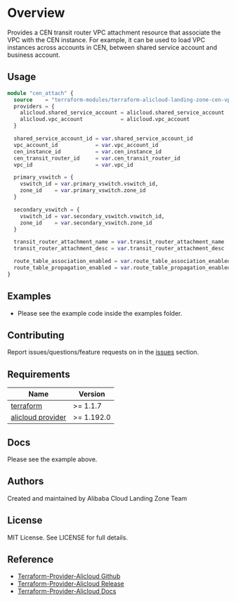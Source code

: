 # Overview

Provides a CEN transit router VPC attachment resource that associate the VPC with the CEN instance. For example, it can
be used to load VPC instances across accounts in CEN, between shared service account and business account.

## Usage

```terraform
module "cen_attach" {
  source    = "terraform-modules/terraform-alicloud-landing-zone-cen-vpc-attach"
  providers = {
    alicloud.shared_service_account = alicloud.shared_service_account
    alicloud.vpc_account            = alicloud.vpc_account
  }

  shared_service_account_id = var.shared_service_account_id
  vpc_account_id            = var.vpc_account_id
  cen_instance_id           = var.cen_instance_id
  cen_transit_router_id     = var.cen_transit_router_id
  vpc_id                    = var.vpc_id

  primary_vswitch = {
    vswitch_id = var.primary_vswitch.vswitch_id,
    zone_id    = var.primary_vswitch.zone_id
  }

  secondary_vswitch = {
    vswitch_id = var.secondary_vswitch.vswitch_id,
    zone_id    = var.secondary_vswitch.zone_id
  }

  transit_router_attachment_name = var.transit_router_attachment_name
  transit_router_attachment_desc = var.transit_router_attachment_desc

  route_table_association_enabled = var.route_table_association_enabled
  route_table_propagation_enabled = var.route_table_propagation_enabled
}
```

## Examples

- Please see the example code inside the examples folder.

## Contributing

Report issues/questions/feature requests on in the [issues](https://github.com/aliyun/alibabacloud-landing-zone/issues)
section.

<!-- BEGINNING OF PRE-COMMIT-TERRAFORM DOCS HOOK -->

## Requirements

| Name                                                                            | Version     |
|---------------------------------------------------------------------------------|-------------|
| <a name="requirement_terraform"></a> [terraform](#requirement\_terraform)       | \>= 1.1.7   |
| <a name="requirement_alicloud"></a> [alicloud provider](#requirement\_alicloud) | \>= 1.192.0 |

## Docs

Please see the example above.

## Authors

Created and maintained by Alibaba Cloud Landing Zone Team

## License

MIT License. See LICENSE for full details.

## Reference

* [Terraform-Provider-Alicloud Github](https://github.com/aliyun/terraform-provider-alicloud)
* [Terraform-Provider-Alicloud Release](https://releases.hashicorp.com/terraform-provider-alicloud/)
* [Terraform-Provider-Alicloud Docs](https://registry.terraform.io/providers/aliyun/alicloud/latest/docs)
